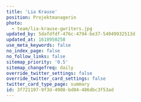 ```yaml
---
title: 'Lia Krause'
position: Projektmanagerin
photo:
  - team/lia-krause-gwriters.jpg
updated_by: 5dafdfdf-476c-4794-be37-54949932513d
updated_at: 1618950258
use_meta_keywords: false
no_index_page: false
no_follow_links: false
sitemap_priority: '0.5'
sitemap_changefreq: daily
override_twitter_settings: false
override_twitter_card_settings: false
twitter_card_type_page: summary
id: 3f721197-9f3d-4908-bd04-486dbc3f53ad
---
```

